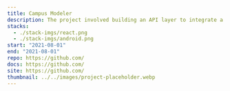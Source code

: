 ```yaml
---
title: Campus Modeler
description: The project involved building an API layer to integrate a Reactjs frontend with a Python simulator and MongoDB for Covid-19 spread analysis on university campuses, deploying it on AWS EC2 with Apache Web Server and coordinating tests with the frontend and model-development teams.
stacks:
  - ./stack-imgs/react.png
  - ./stack-imgs/android.png
start: "2021-08-01"
end: "2021-08-01"
repo: https://github.com/
docs: https://github.com/
site: https://github.com/
thumbnail: ../../images/project-placeholder.webp
---
```

